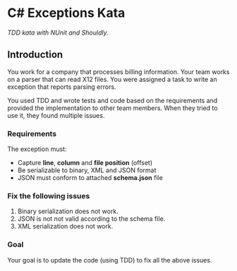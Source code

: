 # C# Exceptions Kata

_TDD kata with NUnit and Shouldly._

## Introduction

You work for a company that processes billing information. Your team works on a parser that can read X12 files. You were assigned a task to write an exception that reports parsing errors.

You used TDD and wrote tests and code based on the requirements and provided the implementation to other team members. When they tried to use it, they found multiple issues.

### Requirements

The exception must:

 * Capture **line**, **column** and **file position** (offset)
 * Be serializable to binary, XML and JSON format
 * JSON must conform to attached **schema.json** file

### Fix the following issues

 1. Binary serialization does not work.
 2. JSON is not not valid according to the schema file.
 3. XML serialization does not work.

### Goal

Your goal is to update the code (using TDD) to fix all the above issues.